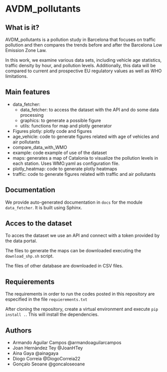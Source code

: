 # AVDM_pollutants

## What is it?

AVDM_pollutants is a pollution study in Barcelona that focuses on traffic pollution and then compares the trends before and after the Barcelona Low Emission Zone Law.

In this work, we examine various data sets, including vehicle age statistics, traffic density by hour, and pollution levels. Additionally, this data will be compared to current and prospective EU regulatory values as well as WHO limitations.

## Main features

- data_fetcher:
    - data_fetcher: to access the dataset with the API and do some data processing
    - graphics: to generate a possible figure
    - utils: functions for map and plotly generator
- Figures plotly: plotly code and figures 
- age_vehicle: code to generate figures related with age of vehicles and air pollutants
- compare_data_with_WMO
- example: code example of use of the dataset
- maps: generates a map of Catalonia to visualize the pollution levels in each station. Uses WMO.yaml as configuration file.
- plotly_heatmap: code to generate plotly heatmaps
- traffic: code to generate figures related with traffic and air pollutants

## Documentation

We provide auto-generated documentation in `docs` for the module `data_fetcher`. It is built using Sphinx.

## Acces to the dataset

To acces the dataset we use an API and connect with a token provided by the data portal.

The files to generate the maps can be downloaded executing the `download_shp.sh` script.

The files of other database are downloaded in CSV files.

## Requierements

The requirements in order to run the codes posted in this repository are especified in the file `requierements.txt`

After cloning the repository, create a virtual environment and execute `pip install .`. This will install the dependencies.

## Authors

- Armando Aguilar Campos @armandoaguilarcampos
- Joan Hernàndez Tey @JoanHTey
- Aina Gaya @ainagaya
- Diogo Correia @DiogoCorreia22
- Gonçalo Seoane @goncaloseoane

